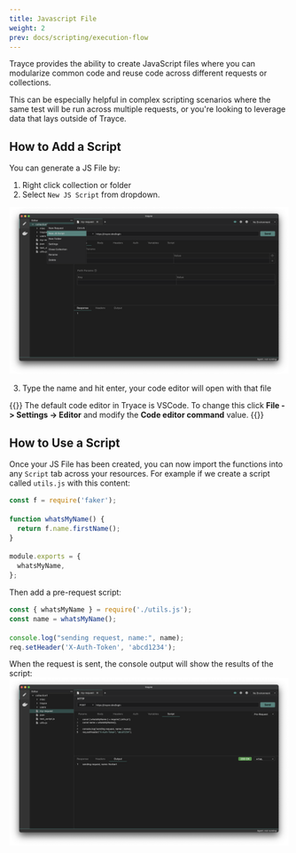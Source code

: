 ```yaml
---
title: Javascript File
weight: 2
prev: docs/scripting/execution-flow
---
```


Trayce provides the ability to create JavaScript files where you can modularize common code and reuse code across different requests or collections.

This can be especially helpful in complex scripting scenarios where the same test will be run across multiple requests, or you're looking to leverage data that lays outside of Trayce.

## How to Add a Script

You can generate a JS File by:

1. Right click collection or folder
2. Select `New JS Script` from dropdown.

![](./4.png)

3. Type the name and hit enter, your code editor will open with that file

{{<callout type="info" >}}
The default code editor in Tryace is VSCode. To change this click **File -> Settings -> Editor** and modify the **Code editor command** value.
{{</callout>}}

## How to Use a Script

Once your JS File has been created, you can now import the functions into any `Script` tab across your resources. For example if we create a script called `utils.js` with this content:
```js
const f = require('faker');

function whatsMyName() {
  return f.name.firstName();
}

module.exports = {
  whatsMyName,
};
```

Then add a pre-request script:
```js
const { whatsMyName } = require('./utils.js');
const name = whatsMyName();

console.log("sending request, name:", name);
req.setHeader('X-Auth-Token', 'abcd1234');
```

When the request is sent, the console output will show the results of the script:
![](./3.png)

